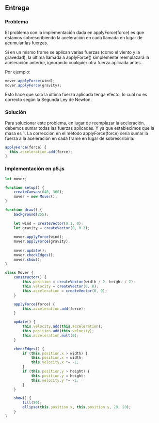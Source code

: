 ## Entrega
### Problema
El problema con la implementación dada en applyForce(force) es que estamos sobrescribiendo la aceleración en cada llamada en lugar de acumular las fuerzas.

Si en un mismo frame se aplican varias fuerzas (como el viento y la gravedad), la última llamada a applyForce() simplemente reemplazará la aceleración anterior, ignorando cualquier otra fuerza aplicada antes.

Por ejemplo:
``` js
mover.applyForce(wind);
mover.applyForce(gravity);
```
Esto hace que solo la última fuerza aplicada tenga efecto, lo cual no es correcto según la Segunda Ley de Newton.
### Solución 
Para solucionar este problema, en lugar de reemplazar la aceleración, debemos sumar todas las fuerzas aplicadas. 
Y ya que establecimos que la masa es 1.
La corrección en el método applyForce(force) sería sumar la fuerza a la aceleración en cada frame en lugar de sobrescribirla:
``` js
applyForce(force) {
  this.acceleration.add(force);
}
```
### Implementación en p5.js
``` js
let mover;

function setup() {
    createCanvas(640, 360);
    mover = new Mover();
}

function draw() {
    background(255);
    
    let wind = createVector(0.1, 0);
    let gravity = createVector(0, 0.2);
    
    mover.applyForce(wind);
    mover.applyForce(gravity);
    
    mover.update();
    mover.checkEdges();
    mover.show();
}

class Mover {
    constructor() {
        this.position = createVector(width / 2, height / 2);
        this.velocity = createVector(0, 0);
        this.acceleration = createVector(0, 0);
    }

    applyForce(force) {
        this.acceleration.add(force); 
    }

    update() {
        this.velocity.add(this.acceleration);
        this.position.add(this.velocity);
        this.acceleration.mult(0); 
    }

    checkEdges() {
        if (this.position.x > width) {
            this.position.x = width;
            this.velocity.x *= -1;
        }
        if (this.position.y > height) {
            this.position.y = height;
            this.velocity.y *= -1;
        }
    }

    show() {
        fill(50);
        ellipse(this.position.x, this.position.y, 20, 20);
    }
}
```
